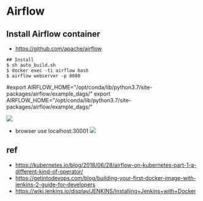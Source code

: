 # Airflow

## Install Airflow container
* https://github.com/apache/airflow
```shell=
## Install 
$ sh auto_build.sh
$ docker exec -ti airflow bash
$ airflow webserver -p 8080
```

#export AIRFLOW_HOME="/opt/conda/lib/python3.7/site-packages/airflow/example_dags/"
export AIRFLOW_HOME="/opt/conda/lib/python3.7/site-packages/airflow/example_dags/"


![](https://i.imgur.com/A6TQ6IW.png)
* browser use localhost:30001
![](https://i.imgur.com/ejcejWj.png)


## ref
* https://kubernetes.io/blog/2018/06/28/airflow-on-kubernetes-part-1-a-different-kind-of-operator/
* https://getintodevops.com/blog/building-your-first-docker-image-with-jenkins-2-guide-for-developers
* https://wiki.jenkins.io/display/JENKINS/Installing+Jenkins+with+Docker
